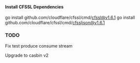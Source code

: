 #### Install CFSSL Dependencies
go install github.com/cloudflare/cfssl/cmd/cfssl@v1.6.1
go install github.com/cloudflare/cfssl/cmd/cfssljson@v1.6.1

### TODO
Fix test produce consume stream

Upgrade to casbin v2